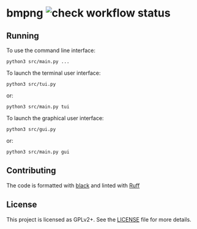 # bmpng ![check workflow status](https://github.com/CodingKoopa/bmpng/actions/workflows/check.yml/badge.svg)

## Running

To use the command line interface:

```
python3 src/main.py ...
```

To launch the terminal user interface:

```
python3 src/tui.py
```

or:

```
python3 src/main.py tui
```

To launch the graphical user interface:

```
python3 src/gui.py
```

or:

```
python3 src/main.py gui
```

## Contributing

The code is formatted with [black](https://black.readthedocs.io/en/stable/) and linted with [Ruff](https://ruff.rs)

## License

This project is licensed as GPLv2+. See the [LICENSE](/LICENSE) file for more details.

